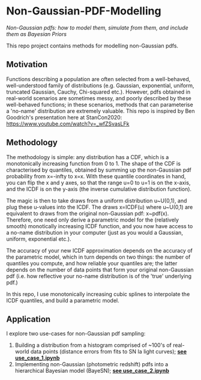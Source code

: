 # Non-Gaussian-PDF-Modelling
*Non-Gaussian pdfs: how to model them, simulate from them, and include them as Bayesian Priors*

This repo project contains methods for modelling non-Gaussian pdfs.

## Motivation

Functions describing a population are often selected from a well-behaved, well-understood family of distributions (e.g. Gaussian, exponential, uniform, truncated Gaussian, Cauchy, Chi-squared etc.). However, pdfs obtained in real-world scenarios are sometimes messy, and poorly described by these well-behaved functions; in these scenarios, methods that can parameterise a 'no-name' distribution are extremely valuable. This repo is inspired by Ben Goodrich's presentation here at StanCon2020: https://www.youtube.com/watch?v=_wfZSvasLFk

## Methodology

The methodology is simple: any distribution has a CDF, which is a monotonically increasing function from 0 to 1. The shape of the CDF is characterised by quantiles, obtained by summing up the non-Gaussian pdf probability from x=-infty to x=x. With these quantile coordinates in hand, you can flip the x and y axes, so that the range u=0 to u=1 is on the x-axis, and the ICDF is on the y-axis (the inverse cumulative distribution function). 

The magic is then to take draws from a uniform distribution u\~U(0,1), and plug these u-values into the ICDF. The draws x=ICDF(u) where u\~U(0,1) are equivalent to draws from the original non-Gaussian pdf: x\~pdf(x). Therefore, one need only derive a parametric model for the (relatively smooth) monotically increasing ICDF function, and you now have access to a no-name distribution in your computer (just as you would a Gaussian, uniform, exponential etc.). 

The accuracy of your new ICDF approximation depends on the accuracy of the parametric model, which in turn depends on two things: the number of quantiles you compute, and how reliable your quantiles are; the latter depends on the number of data points that form your original non-Gaussian pdf (i.e. how reflective your no-name distribution is of the 'true' underlying pdf.) 

In this repo, I use monotonically increasing cubic splines to interpolate the ICDF quantiles, and build a parametric model.

## Application

I explore two use-cases for non-Gaussian pdf sampling:
1. Building a distribution from a histogram comprised of ~100's of real-world data points (distance errors from fits to SN Ia light curves); [**see use_case_1.ipynb**](https://github.com/sam-m-ward/Non-Gaussian-PDF-Modelling/blob/main/use_case_1.ipynb)
2. Implementing non-Gaussian (photometric redshift) pdfs into a hierarchical Bayesian model (BayeSN); [**see use_case_2.ipynb**](https://github.com/sam-m-ward/Non-Gaussian-PDF-Modelling/blob/main/use_case_2.ipynb)
